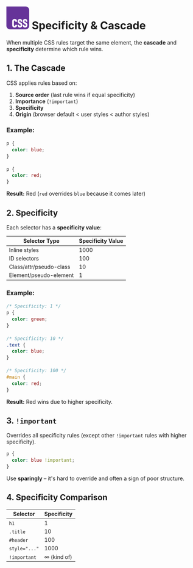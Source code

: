 # ![ ](../assets/css-logo.svg) Specificity & Cascade

When multiple CSS rules target the same element, the **cascade** and **specificity** determine which rule wins.

## 1. The Cascade

CSS applies rules based on:

1. **Source order** (last rule wins if equal specificity)
2. **Importance** (`!important`)
3. **Specificity**
4. **Origin** (browser default < user styles < author styles)

### Example:

```css
p {
  color: blue;
}

p {
  color: red;
}
```

**Result:** Red (`red` overrides `blue` because it comes later)

## 2. Specificity

Each selector has a **specificity value**:

| Selector Type           | Specificity Value |
| ----------------------- | ----------------- |
| Inline styles           | 1000              |
| ID selectors            | 100               |
| Class/attr/pseudo-class | 10                |
| Element/pseudo-element  | 1                 |

### Example:

```css
/* Specificity: 1 */
p {
  color: green;
}

/* Specificity: 10 */
.text {
  color: blue;
}

/* Specificity: 100 */
#main {
  color: red;
}
```

**Result:** Red wins due to higher specificity.

## 3. `!important`

Overrides all specificity rules (except other `!important` rules with higher specificity).

```css
p {
  color: blue !important;
}
```

Use **sparingly** – it's hard to override and often a sign of poor structure.

## 4. Specificity Comparison

| Selector      | Specificity |
| ------------- | ----------- |
| `h1`          | 1           |
| `.title`      | 10          |
| `#header`     | 100         |
| `style="..."` | 1000        |
| `!important`  | ∞ (kind of) |
